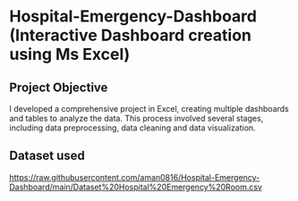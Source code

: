 # Hospital-Emergency-Dashboard (Interactive Dashboard creation using Ms Excel)
## Project Objective
I developed a comprehensive project in Excel, creating multiple dashboards and tables to analyze the data. This process involved several stages, including data preprocessing, data cleaning and data visualization.
## Dataset used
https://raw.githubusercontent.com/aman0816/Hospital-Emergency-Dashboard/main/Dataset%20Hospital%20Emergency%20Room.csv
